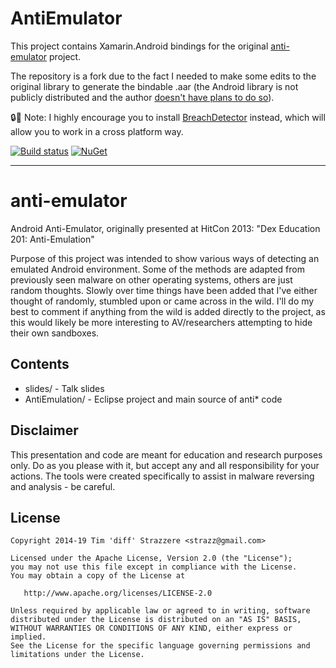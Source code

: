 # AntiEmulator

This project contains Xamarin.Android bindings for the original [anti-emulator](https://github.com/strazzere/anti-emulator) project.

The repository is a fork due to the fact I needed to make some edits to the original library to generate the bindable .aar (the Android library is not publicly distributed and the author [doesn't have plans to do so](https://github.com/strazzere/anti-emulator/issues/13)).

🔒📌 Note: I highly encourage you to install [BreachDetector](https://github.com/nmilcoff/BreachDetector) instead, which will allow you to work in a cross platform way.

[![Build status](https://dev.azure.com/nicolasmilcoff/AntiEmulator/_apis/build/status/nmilcoff.anti-emulator)](https://dev.azure.com/nicolasmilcoff/AntiEmulator/_build/latest?definitionId=2)
[![NuGet](https://img.shields.io/nuget/v/AntiEmulator.svg?label=NuGet)](https://www.nuget.org/packages/AntiEmulator/)


----------


anti-emulator
=============

Android Anti-Emulator, originally presented at HitCon 2013: "Dex Education 201: Anti-Emulation"

Purpose of this project was intended to show various ways of detecting an emulated Android environment. Some of the methods are adapted from previously seen malware on other operating systems, others are just random thoughts. Slowly over time things have been added that I've either thought of randomly, stumbled upon or came across in the wild. I'll do my best to comment if anything from the wild is added directly to the project, as this would likely be more interesting to AV/researchers attempting to hide their own sandboxes.

Contents
--------

 - slides/ - Talk slides
 - AntiEmulation/ - Eclipse project and main source of anti* code

Disclaimer
----------

This presentation and code are meant for education and research purposes only. Do as you please with it, but accept any and all responsibility for your actions. The tools were created specifically to assist in malware reversing and analysis - be careful.

License
-------

    Copyright 2014-19 Tim 'diff' Strazzere <strazz@gmail.com>

    Licensed under the Apache License, Version 2.0 (the "License");
    you may not use this file except in compliance with the License.
    You may obtain a copy of the License at

       http://www.apache.org/licenses/LICENSE-2.0

    Unless required by applicable law or agreed to in writing, software
    distributed under the License is distributed on an "AS IS" BASIS,
    WITHOUT WARRANTIES OR CONDITIONS OF ANY KIND, either express or implied.
    See the License for the specific language governing permissions and
    limitations under the License.
